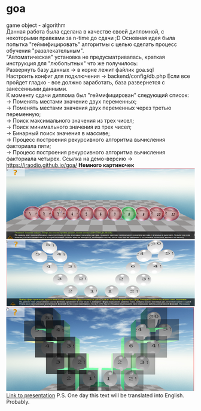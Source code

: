 # goa
game object - algorithm  
Данная работа была сделана в качестве своей дипломной, с некоторыми правками за n-time до сдачи ;D
Основная идея была попытка "геймифицировать" алгоритмы с целью сделать процесс обучения "развлекательным".  
"Автоматическая" установка не предусматривалась, краткая инструкция для "любопытных" что же получилось:  
Развернуть базу данных -> в корне лежит файлик goa.sql  
Настроить конфиг для подключения -> backend/config/db.php
Если все пройдет гладко - все должно заработать, база развернется с занесенными данными.  
К моменту сдачи диплома был "геймифицирован" следующий список:  
-> Поменять местами значение двух переменных;  
-> Поменять местами значения двух переменных через третью переменную;  
-> Поиск максимального значения из трех чисел;  
-> Поиск минимального значения из трех чисел;  
-> Бинарный поиск значения в массиве;  
-> Процесс построения рекурсивного алгоритма вычисления факториала пяти;  
-> Процесс построения рекурсивного алгоритма вычисления факториала четырех.
Ссылка на демо-версию ->  https://iraodio.github.io/goa/
**Немного картиночек**  
![alt text](https://github.com/IraOdio/goa/blob/master/img_preview/img1.png?raw=true)
![alt text](https://github.com/IraOdio/goa/blob/master/img_preview/img2.png?raw=true)
![alt text](https://github.com/IraOdio/goa/blob/master/img_preview/img3.png?raw=true)  
[Link to presentation](https://github.com/IraOdio/goa/blob/master/img_preview/demo.pptx?raw=true)
P.S. One day this text will be translated into English. Probably.

